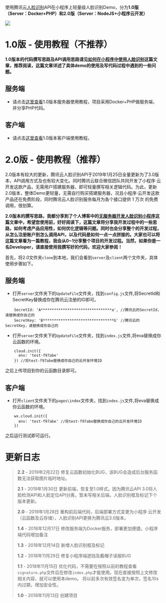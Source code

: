 使用腾讯云[人脸识别](https://cloud.tencent.com/product/FaceRecognition)API在小程序上轻量级人脸识别Demo，分为**1.0版（Server：Docker+PHP）**和**2.0版（Server：NodeJS+小程序云开发）**

![](https://techeek-cn-1251732175.cos.ap-chengdu.myqcloud.com/wx_AI_face/Snipaste_2018-12-14_17-02-37.png)


# 1.0版 - 使用教程（不推荐）

**1.0版本的代码撰写思路及API调用思路请见[如何在小程序中使用人脸识别](https://www.techeek.cn/wx-AI-face)这篇文章，推荐阅读，这篇文章详述了具体demo的使用及写代码过程中遇到的一些问题。**

## 服务端

- 请点击[这里查看](1.0/server/readme.md)1.0版本服务器使用教程，项目采用Docker+PHP做服务端，并分享PHP代码。

## 客户端

- 请点击[这里查看](1.0/client/readme.md)1.0版本客户端使用教程。

# 2.0版 - 使用教程（推荐）

2.0版本有较大的更新，腾讯云人脸识别API于2019年1月25日全量更新为了3.0版本，API调用方式及也有较大变化。同时腾讯云联合微信团队共同开发了小程序·云开发这款产品，无需用户搭建服务器，即可轻量撰写相关逻辑代码。为此，更新2.0版本，整体Demo更轻量，无需自行购买搭建服务器，况且小程序·云开发这款产品还在免费阶段，同时腾讯云人脸识别服务每月为各个接口提供 1 万次 的免费调用，很划算。

**2.0版本的撰写思路，我都分享到了个人博客中的[无服务器开发人脸识别小程序](https://www.techeek.cn/wx-wxcloud-AIface)这篇文章中，希望您使用前，好好阅读下，这篇文章将分享我开发过程中的一些思路，如何考虑产品应用性，如何优化逻辑等问题。同时也会分享整个的开发过程，从怎么注册账户到怎么调用API，以及代码是如何一点一点拼接的。大家也可以将这篇文章看为一篇教程，我会从0~1分享整个项目的开发过程。当然，如果你是一名Developer，请直接使用我撰写好的代码，欢迎大家参阅！**

首先，将2.0文件夹`clone`到本地，我们会看到`server`及`client`两个文件夹，具体使用步骤如下。


## 服务端

- 打开`server`文件夹下的`UpdateFile`文件夹，找到`config.js`文件,将SecretId和SecretKey替换成你在腾讯云注册的ID即可。
```
    SecretId: 'A********************************a', //腾讯云的SecretId，请替换成你自己的
    SecretKey: 'B********************************G' //腾讯云的SecretKey，请替换成你自己的
```

- 打开`server`文件夹下的`UpdateFile`文件夹，找到`index.js`文件,将eva替换成你云函数的环境。
```
    cloud.init({
      env: 'test-f97abe'
    }) //将test-f97abe替换成你自己的云开发环境ID
```
之后上传项目到你的云函数目录即可。

## 客户端
- 打开`client`文件夹下的`pages\index`文件夹，找到`index.js`文件,将eva替换成你云函数的环境。
```
    wx.cloud.init({
      env: 'test-f97abe' //将test-f97abe替换成你自己的云开发环境ID
    })
```
之后运行测试即可运行。


# 更新日志  
> **2.2** - 2019年2月22日 修复云函数初始化BUG，该BUG会造成后台服务函数无法获取图片临时地址。
>
> **2.1** - 2019年1月30日 更新前端，恢复至1.0样式。因为腾讯云API 3.0将人脸检测API和人脸定位API分离，暂未写相关后端，人脸识别框及标记下个版本更新。
>
> **2.0** - 2019年1月28日 重构前后端代码，后端部署方式变更为小程序·云开发（云函数及云存储），人脸识别API更换为腾讯云3.0版本。
>
> **1.4** - 2018年12月17日 修改服务端为Docker服务，部署更加便捷。小程序端代码增加备注  
>
> **1.3** - 2018年12月14日 新增人脸识别框及标记  
>
> **1.2** - 2018年11月29日 修复小程序端遮挡及戴帽子误报BUG  
>
> **1.1** - 2018年11月15日 优化代码，不需要在按照以前的教程查看`signature.php`文件后在修改`index.php`才能使用。现在直接按照上文修改相关内容，就可以使用本demo。 将以前多次有效签名变为单次，签名10s内过期，增加安全性。  
>
> **1.0** - 2018年11月13日 创建项目